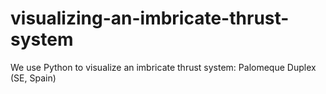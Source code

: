# visualizing-an-imbricate-thrust-system
We use Python to visualize an imbricate thrust system: Palomeque Duplex (SE, Spain)
